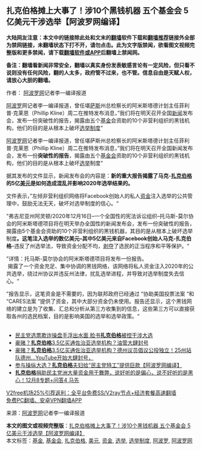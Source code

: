  <h2>扎克伯格摊上大事了！涉10个黑钱机器 五个基金会 5亿美元干涉选举【阿波罗网编译】</h2> <p class="notice"><b>大陆网友注意：本文中的链接除此处和文末的<a href="https://github.com/bannedbook/fanqiang" >翻墙</a>软件下载和<a href="https://github.com/killgcd/justmysocks/blob/master/README.md">翻墙推荐</a>链接外全部为禁网链接，未翻墙状态下打不开，请勿点击。此为文字版禁闻，欲看图文视频完整版和更多禁闻，请下载<a href="https://github.com/bannedbook/fanqiang">翻墙软件或APP</a>后翻墙上禁闻网。</p><p>备注：翻墙看新闻非常安全，翻墙以真实身份发表敏感言论有一定风险，但只看不说则没有任何风险，翻的人太多，政府管不过来，也不管。信息自由是天赋人权，请放心大胆的翻墙。</b></p>  <div class="entry"> <p>作者： <span class='wp_keywordlink_affiliate'><a href="https://www.aboluowang.com/" title="阿波罗网" target="_blank">阿波罗网</a></span>记者李一编译报道</p> <p id="summary"><a href="https://www.bannedbook.org/bnews/tag/%E9%98%BF%E6%B3%A2%E7%BD%97/" class="st_tag internal_tag" rel="tag" title="标签 阿波罗 下的日志">阿波罗</a>网记者李一编译报道，曾任堪<span class='wp_keywordlink'><a href="https://www.bannedbook.org/forum5/topic42.html" title="萨斯、诚信与自救" target="_blank">萨斯</a></span>州总检察长的阿米斯塔德计划主任菲利普‧克莱恩（Phillip Kline）周二在推特发布消息，&#8221;我们将在明天召开全国<span class='wp_keywordlink_affiliate'><a href="https://www.bannedbook.org/" title="新闻">新闻</a></span>发布会，发布一份突破性的报告，揭露由五个<a href="https://www.bannedbook.org/bnews/tag/%E5%9F%BA%E9%87%91/" class="st_tag internal_tag" rel="tag" title="标签 基金 下的日志">基金</a>会资助的10个非营利组织的黑钱机构，他们的目的是从根本上破坏<a href="https://www.bannedbook.org/bnews/tag/%E9%80%89%E4%B8%BE%E5%88%B6%E5%BA%A6/" class="st_tag internal_tag" rel="tag" title="标签 选举制度 下的日志">选举制度</a>“</p> <p><a href="https://www.bannedbook.org/bnews/tag/%e9%98%bf%e6%b3%a2%e7%bd%97%e7%bd%91/" class="st_tag internal_tag" rel="tag" title="标签 阿波罗网 下的日志">阿波罗网</a>记者李一编译报道，曾任堪萨斯州总检察长的阿米斯塔德计划主任菲利普‧克莱恩（Phillip Kline）周二在推特发布消息，&#8221;我们将在明天召开全国新闻发布会，发布一份<strong>突破性的报告</strong>，揭露由五个<a href="https://www.bannedbook.org/bnews/tag/%E5%9F%BA%E9%87%91%E4%BC%9A/" class="st_tag internal_tag" rel="tag" title="标签 基金会 下的日志">基金会</a>资助的10个非营利组织的黑钱机构，他们的目的是从根本上破坏<a href="https://www.bannedbook.org/bnews/tag/%e9%80%89%e4%b8%be/" class="st_tag internal_tag" rel="tag" title="标签 选举 下的日志">选举</a>制度“</p>  <p>据其发布的文件显示，新闻发布会的内容是：<strong>新的重大报告揭露了马克-<a href="https://www.bannedbook.org/bnews/tag/%e6%89%8e%e5%85%8b%e4%bc%af%e6%a0%bc/" class="st_tag internal_tag" rel="tag" title="标签 扎克伯格 下的日志">扎克伯格</a>的5亿<a href="https://www.bannedbook.org/bnews/tag/%e7%be%8e%e5%85%83/" class="st_tag internal_tag" rel="tag" title="标签 美元 下的日志">美元</a>是如何造成混乱并影响2020年选举结果的。</strong></p> <p>文件表示，”左倾非营利组织网络将Facebook创始人的私人<a href="https://www.bannedbook.org/bnews/tag/%E8%B5%84%E9%87%91/" class="st_tag internal_tag" rel="tag" title="标签 资金 下的日志">资金</a>注入选举的公共管理中，鼓励无法无天，破坏对选举制度的信心。“</p> <p>”弗吉尼亚州阿灵顿/2020年12月16日&#8211;一个全国性的宪法诉讼组织&#8211;托马斯-莫尔协会的阿米斯塔德项目将在明天举办全国性的新闻发布会，发布一份突破性的报告，揭露由5个基金会资助的10个非营利组织的黑钱机器，其目的是从根本上破坏选举制度<strong>。这笔注入选举的数亿美元&#8211;其中5亿美元来自Facebook创始人马克-扎克伯格</strong>&#8211;违反了州选举法，导致资金分配不均，<span class='wp_keywordlink'><a href="https://www.bannedbook.org/forum2/topic21.html" title="《剥夺》 黄建民 著" target="_blank">剥夺</a></span>了选民的正当程序和平等保护。“</p>  <p>”详情：托马斯-莫尔协会的阿米斯塔德项目将发布一份报告。<br />&nbsp;揭露了一个资金充足、集中协调的黑钱网络，该网络将私人资金注入2020年的公共选举，绕过州协议并违反州法律，扰乱选举进程，并导致对选举制度失去信心。“</p> <p>”报告显示，这笔资金是不需要的，因为联邦政府已经通过 &#8220;协助美国投票法案 &#8220;和 &#8220;CARES法案 &#8220;提供了资金，其中大部分资金仍未使用。报告还显示，这个黑钱网络的建立是为了收集、汇总和分析从第三方收集到的信息，这些第三方可以直接获取各州的选民档案，目的是影响美国的选举和选举政策。“<br />&nbsp;</p> <ul class='op-related-articles' title='相关阅读'> <li><a href='https://www.bannedbook.org/bnews/cbnews/20201213/1446794.html' target='_blank'>民主党选票欺诈操盘手浮出水面 脸书<b>扎克伯格</b>被控干涉大选</a></li> <li><a href='https://www.bannedbook.org/bnews/topimagenews/20201212/1446304.html' target='_blank'>豪赌？<b>扎克伯格</b>3.5亿买通佐治亚选举机构？油管大肆封号</a></li> <li><a href='https://www.bannedbook.org/bnews/comments/20201212/1446039.html' target='_blank'>豪赌？<b>扎克伯格</b>3.5亿买通佐治亚选举机构？德州议员倡议公投独立！25州站队德州…YouTube开始大肆封号，</a></li> <li><a href='https://www.bannedbook.org/bnews/topimagenews/20201210/1445168.html' target='_blank'>参与操纵大选？<b>扎克伯格</b>夫妇给“民主党特工”提供巨款【阿波罗网编译】</a></li> <li><a href='https://www.bannedbook.org/bnews/bannedvideo/20201209/1444454.html' target='_blank'><b>扎克伯格</b>捐助民主党洲大量资金用于舞弊，说好听的是偏心，说不好听的是黑心！12月8专题+问答4 马先</a></li> </ul> <p class="texttj"> <a href="https://github.com/bannedbook/fanqiang/wiki/V2ray%E6%9C%BA%E5%9C%BA" target="_blank">V2free机场25%引荐返利：全平台免费SS/V2ray节点+经济套餐高速翻墙</a><br/> <a href="https://github.com/bannedbook/fanqiang/wiki/%E7%A6%81%E9%97%BB%E7%BD%91%E5%AE%89%E5%8D%93%E7%BF%BB%E5%A2%99%E6%96%B0%E9%97%BBAPP" target="_blank">免费PC翻墙、安卓VPN翻墙APP</a></p><p> 来源：<a href="https://www.aboluowang.com/2020/1216/1534578.html" target="_blank">阿波罗网</a>记者李一编译报道 </p> <a name='sharetosocial'></a>       <div><b>本文的图文或视频完整版</b>：<a href='https://www.bannedbook.org/bnews/cnnews/20201216/1448602.html'>扎克伯格摊上大事了！涉10个黑钱机器 五个基金会 5亿美元干涉选举【阿波罗网编译】</a></div>  </div><!--END ENTRY--> <div class="postfooter"> <div>本文标签：<a href="https://www.bannedbook.org/bnews/tag/%E5%9F%BA%E9%87%91/" rel="tag">基金</a>, <a href="https://www.bannedbook.org/bnews/tag/%E5%9F%BA%E9%87%91%E4%BC%9A/" rel="tag">基金会</a>, <a href="https://www.bannedbook.org/bnews/tag/%e6%89%8e%e5%85%8b%e4%bc%af%e6%a0%bc/" rel="tag">扎克伯格</a>, <a href="https://www.bannedbook.org/bnews/tag/%e7%be%8e%e5%85%83/" rel="tag">美元</a>, <a href="https://www.bannedbook.org/bnews/tag/%E8%B5%84%E9%87%91/" rel="tag">资金</a>, <a href="https://www.bannedbook.org/bnews/tag/%e9%80%89%e4%b8%be/" rel="tag">选举</a>, <a href="https://www.bannedbook.org/bnews/tag/%E9%80%89%E4%B8%BE%E5%88%B6%E5%BA%A6/" rel="tag">选举制度</a>, <a href="https://www.bannedbook.org/bnews/tag/%E9%98%BF%E6%B3%A2%E7%BD%97/" rel="tag">阿波罗</a>, <a href="https://www.bannedbook.org/bnews/tag/%e9%98%bf%e6%b3%a2%e7%bd%97%e7%bd%91/" rel="tag">阿波罗网</a></div>  </div><!--END POSTFOOTER--> 